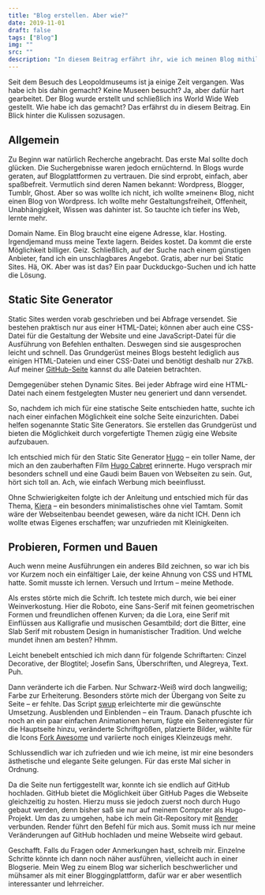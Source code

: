 ```yaml
---
title: "Blog erstellen. Aber wie?"
date: 2019-11-01
draft: false
tags: ["Blog"]
img: ""
src: ""
description: "In diesem Beitrag erfährt ihr, wie ich meinen Blog mithilfe von Hugo und Github Pages gestartet habe."
---
```


Seit dem Besuch des Leopoldmuseums ist ja einige Zeit vergangen. Was habe ich bis dahin gemacht? Keine Museen besucht? Ja, aber dafür hart gearbeitet. Der Blog wurde erstellt und schließlich ins World Wide Web gestellt. Wie habe ich das gemacht? Das erfährst du in diesem Beitrag. Ein Blick hinter die Kulissen sozusagen. <!--more-->

## Allgemein

Zu Beginn war natürlich Recherche angebracht. Das erste Mal sollte doch glücken. Die Suchergebnisse waren jedoch ernüchternd. In Blogs wurde geraten, auf Blogplattformen zu vertrauen. Die sind erprobt, einfach, aber spaßbefreit. Vermutlich sind deren Namen bekannt: Wordpress, Blogger, Tumblr, Ghost. Aber so was wollte ich nicht, ich wollte »meinen« Blog, nicht einen Blog von Wordpress. Ich wollte mehr Gestaltungsfreiheit, Offenheit, Unabhängigkeit, Wissen was dahinter ist. So tauchte ich tiefer ins Web, lernte mehr.

Domain Name. Ein Blog braucht eine eigene Adresse, klar. Hosting. Irgendjemand muss meine Texte lagern. Beides kostet. Da kommt die erste Möglichkeit billiger. Geiz. Schließlich, auf der Suche nach einem günstigen Anbieter, fand ich ein unschlagbares Angebot. Gratis, aber nur bei Static Sites. Hä, OK. Aber was ist das? Ein paar Duckduckgo-Suchen und ich hatte die Lösung.

## Static Site Generator

Static Sites werden vorab geschrieben und bei Abfrage versendet. Sie bestehen praktisch nur aus einer HTML-Datei; können aber auch eine CSS-Datei für die Gestaltung der Website und eine JavaScript-Datei für die Ausführung von Befehlen enthalten. Deswegen sind sie ausgesprochen leicht und schnell. Das Grundgerüst meines Blogs besteht lediglich aus einigen HTML-Dateien und einer CSS-Datei und benötigt deshalb nur 27kB. Auf meiner [GitHub-Seite](https://github.com/museedepot/museedepotsource) kannst du alle Dateien betrachten.

Demgegenüber stehen Dynamic Sites. Bei jeder Abfrage wird eine HTML-Datei nach einem festgelegten Muster neu generiert und dann versendet.

So, nachdem ich mich für eine statische Seite entschieden hatte, suchte ich nach einer einfachen Möglichkeit eine solche Seite einzurichten. Dabei helfen sogenannte Static Site Generators. Sie erstellen das Grundgerüst und bieten die Möglichkeit durch vorgefertigte Themen zügig eine Website aufzubauen.

Ich entschied mich für den Static Site Generator [Hugo](https://gohugo.io/) – ein toller Name, der mich an den zauberhaften Film [Hugo Cabret](https://www.youtube.com/watch?v=Hv3obL9HqyY) erinnerte. Hugo versprach mir besonders schnell und eine Gaudi beim Bauen von Webseiten zu sein. Gut, hört sich toll an. Ach, wie einfach Werbung mich beeinflusst.

Ohne Schwierigkeiten folgte ich der Anleitung und entschied mich für das Thema, [Kiera](https://github.com/avianto/hugo-kiera) – ein besonders minimalistisches ohne viel Tamtam. Somit wäre der Webseitenbau beendet gewesen, wäre da nicht ICH. Denn ich wollte etwas Eigenes erschaffen; war unzufrieden mit Kleinigkeiten.

## Probieren, Formen und Bauen

Auch wenn meine Ausführungen ein anderes Bild zeichnen, so war ich bis vor Kurzem noch ein einfältiger Laie, der keine Ahnung von CSS und HTML hatte. Somit musste ich lernen. Versuch und Irrtum – meine Methode. 

Als erstes störte mich die Schrift. Ich testete mich durch, wie bei einer Weinverkostung. Hier die Roboto, eine Sans-Serif mit feinen geometrischen Formen und freundlichen offenen Kurven; da die Lora, eine Serif mit Einflüssen aus Kalligrafie und musischen Gesamtbild; dort die Bitter, eine Slab Serif mit robustem Design in humanistischer Tradition. Und welche mundet ihnen am besten? Hhmm.

Leicht benebelt entschied ich mich dann für folgende Schriftarten: Cinzel Decorative, der Blogtitel; Josefin Sans, Überschriften, und Alegreya, Text. Puh.

Dann veränderte ich die Farben. Nur Schwarz-Weiß wird doch langweilig; Farbe zur Erheiterung. Besonders störte mich der Übergang von Seite zu Seite – er fehlte. Das Script [swup](https://swup.js.org/) erleichterte mir die gewünschte Umsetzung. Ausblenden und Einblenden – ein Traum. Danach pfuschte ich noch an ein paar einfachen Animationen herum, fügte ein Seitenregister für die Hauptseite hinzu, veränderte Schriftgrößen, platzierte Bilder, wählte für die Icons [Fork Awesome](https://forkaweso.me/Fork-Awesome/) und variierte noch einiges Kleinzeugs mehr.

Schlussendlich war ich zufrieden und wie ich meine, ist mir eine besonders ästhetische und elegante Seite gelungen. Für das erste Mal sicher in Ordnung.

Da die Seite nun fertiggestellt war, konnte ich sie endlich auf GitHub hochladen. GitHub bietet die Möglichkeit über GitHub Pages die Webseite gleichzeitig zu hosten. Hierzu muss sie jedoch zuerst noch durch Hugo gebaut werden, denn bisher saß sie nur auf meinem Computer als Hugo-Projekt. Um das zu umgehen, habe ich mein Git-Repository mit [Render](https://render.com/) verbunden. Render führt den Befehl für mich aus. Somit muss ich nur meine Veränderungen auf GitHub hochladen und meine Webseite wird gebaut.

Geschafft. Falls du Fragen oder Anmerkungen hast, schreib mir. Einzelne Schritte könnte ich dann noch näher ausführen, vielleicht auch in einer Blogserie. Mein Weg zu einem Blog war sicherlich beschwerlicher und mühsamer als mit einer Bloggingplattform, dafür war er aber wesentlich interessanter und lehrreicher.